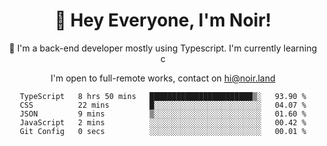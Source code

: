 <div align="center">

<h1 align="center">👋 Hey Everyone, I'm Noir! </h1>
  

 🎉  I'm a back-end developer mostly using Typescript. I'm currently learning c

   
<p align="center">

  I'm open to full-remote works, contact on [hi@noir.land](mailto:hi@noir.land)
 
 </p>
   

  
<!--START_SECTION:waka-->

```text
TypeScript   8 hrs 50 mins   ███████████████████████▒░   93.90 %
CSS          22 mins         █░░░░░░░░░░░░░░░░░░░░░░░░   04.07 %
JSON         9 mins          ▒░░░░░░░░░░░░░░░░░░░░░░░░   01.60 %
JavaScript   2 mins          ░░░░░░░░░░░░░░░░░░░░░░░░░   00.42 %
Git Config   0 secs          ░░░░░░░░░░░░░░░░░░░░░░░░░   00.01 %
```

<!--END_SECTION:waka-->

